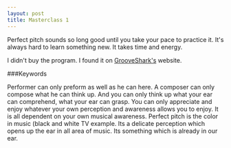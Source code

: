 ```yaml
---
layout: post
title: Masterclass 1
---
```


Perfect pitch sounds so long good until you take your pace to practice it. It's always hard to learn something new. It takes time and energy.

I didn't buy the program. I found it on [GrooveShark's](http://www.grooveshark.com) website.

###Keywords

Performer can only preform as well as he can here.
A composer can only compose what he can think up.
And you can only think up what your ear can comprehend, what your ear can grasp.
You can only appreciate and enjoy whatever your own perception and awareness allows you to enjoy.
It is all dependent on your own musical awareness.
Perfect pitch is the color in music (black and white TV example.
Its a delicate perception which opens up the ear in all area of music.
Its something which is already in our ear.
